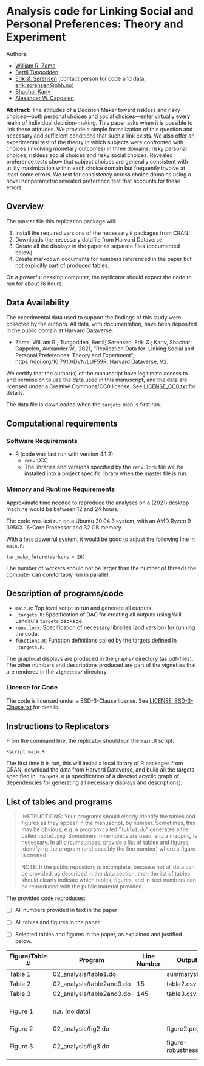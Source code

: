# Analysis code for **Linking Social and Personal Preferences: Theory and Experiment**

Authors: 

- [William R. Zame](http://www.econ.ucla.edu/zame/)
- [Bertil Tungodden](https://sites.google.com/view/bertiltungodden/home)
- [Erik Ø. Sørensen](https://www.statsokonomen.no/erik-o-sorensen-cv/) [contact person for code and data, erik.sorensen@nhh.no]
- [Shachar Kariv](https://eml.berkeley.edu//~kariv/)
- [Alexander W. Cappelen](https://sites.google.com/view/alexander-w-cappelen/home)

**Abstract:** The attitudes of a Decision Maker toward riskless and risky choices—both personal
choices and social choices—enter virtually every realm of individual decision-making.
This paper asks when it is possible to link these attitudes. We provide a simple formalization of this question and necessary and sufficient conditions that such a link exists.
We also offer an experimental test of the theory in which subjects were confronted
with choices (involving monetary outcomes) in three domains: risky personal choices,
riskless social choices and risky social choices. Revealed preference tests show that
subject choices are generally consistent with utility maximization within each choice
domain but frequently involve at least some errors. We test for consistency across
choice domains using a novel nonparametric revealed preference test that accounts for
these errors.



## Overview

The master file this replication package will:

1. Install the required versions of the necessary `R` packages from CRAN.
2. Downloads the necessary datafile from Harvard Dataverse.
3. Create all the displays in the paper as separate files (documented below).
4. Create markdown documents for numbers referenced in the paper but not explicitly part of produced tables.

On a powerful desktop computer, the replicator should expect the code to run for about 16 hours.

## Data Availability

The experimental data used to support the findings of this study were collected by the authors. All data, 
with documentation, have been deposited in the public domain at Harvard Dataverse:

- Zame, William R.; Tungodden, Bertil; Sørensen, Erik Ø.; Kariv, Shachar; Cappelen, Alexander W., 2021, "Replication Data for: Linking Social and Personal Preferences: Theory and Experiment", https://doi.org/10.7910/DVN/LUF59R, Harvard Dataverse, V2.

We certify that the author(s) of the manuscript have legitimate access to and permission to use the data used in this manuscript, and the data are licensed under a Creative Commons/CC0 license. See [LICENSE_CC0.txt](LICENSE_CC0.txt) for details.

The data file is downloaded when the `targets` plan is first run.


## Computational requirements


### Software Requirements


- R (code was last run with version 4.1.2)
  - `renv` (XX)
  - The libraries and versions specified by the `renv.lock` file will be installed into a project specific library when the master file is run.

### Memory and Runtime Requirements

Approximate time needed to reproduce the analyses on a (2021) desktop machine would be between 12 and 24 hours.

The code was last run on a Ubuntu 20.04.3 system, with an AMD Ryzen 9 3950X 16-Core Processor and 32 GB memory. 

With a less powerful system, it would be good to adjust the following line in `main.R`:

```
tar_make_future(workers = 26)
```

The number of workers should not be larger than the number of threads the computer can comfortably run in parallel.



## Description of programs/code

- `main.R`: Top level script to run and generate all outputs.
- `_targets.R`: Specification of DAG for creating all outputs using Will Landau's `targets` package.
- `renv.lock`: Specification of necessary libraries (and version) for running the code.
- `functions.R`: Function definitions called by the targets defined in `_targets.R`.

The graphical displays are produced in the `graphs/` directory (as pdf-files).
The other numbers and descriptions produced are part of the vignettes that are rendered in the `vignettes/` directory.

### License for Code

The code is licensed under a BSD-3-Clause license. See [LICENSE_BSD-3-Clause.txt](LICENSE_BSD-3-Clause.txt) for details.

## Instructions to Replicators

From the command line, the replicator should run the `main.R` script:

```
Rscript main.R
```

The first time it is run, this will install a local library of R packages from CRAN, 
download the data from Harvard Dataverse, and build all the targets specified in `_targets.R` 
(a specification of a directed acyclic graph of dependencies for generating all
necessary displays and descriptions). 

## List of tables and programs

> INSTRUCTIONS: Your programs should clearly identify the tables and figures as they appear in the manuscript, by number. Sometimes, this may be obvious, e.g. a program called "`table1.do`" generates a file called `table1.png`. Sometimes, mnemonics are used, and a mapping is necessary. In all circumstances, provide a list of tables and figures, identifying the program (and possibly the line number) where a figure is created.
>
> NOTE: If the public repository is incomplete, because not all data can be provided, as described in the data section, then the list of tables should clearly indicate which tables, figures, and in-text numbers can be reproduced with the public material provided.

The provided code reproduces:

- [ ] All numbers provided in text in the paper
- [ ] All tables and figures in the paper
- [ ] Selected tables and figures in the paper, as explained and justified below.


| Figure/Table #    | Program                  | Line Number | Output file                      | Note                            |
|-------------------|--------------------------|-------------|----------------------------------|---------------------------------|
| Table 1           | 02_analysis/table1.do    |             | summarystats.csv                 ||
| Table 2           | 02_analysis/table2and3.do| 15          | table2.csv                       ||
| Table 3           | 02_analysis/table2and3.do| 145         | table3.csv                       ||
| Figure 1          | n.a. (no data)           |             |                                  | Source: Herodus (2011)          |
| Figure 2          | 02_analysis/fig2.do      |             | figure2.png                      ||
| Figure 3          | 02_analysis/fig3.do      |             | figure-robustness.png            | Requires confidential data      |

